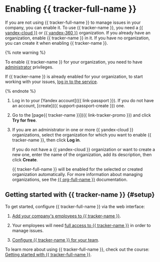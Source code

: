 # Enabling {{ tracker-full-name }}

If you are not using {{ tracker-full-name }} to manage issues in your company, you can enable it. To use {{ tracker-name }}, you need a [{{ yandex-cloud }}](../organization/) or [{{ yandex-360 }}](https://yandex.com/support/business/) organization. If you already have an organization, enable {{ tracker-name }} in it. If you have no organization, you can create it when enabling {{ tracker-name }}.

{% note warning %}

To enable {{ tracker-name }} for your organization, you need to have [administrator](role-model.md#admin) privileges.

If {{ tracker-name }} is already enabled for your organization, to start working with your issues, [log in to the service](user/login.md).

{% endnote %}

1. Log in to your [Yandex account]({{ link-passport }}). If you do not have an account, [create]({{ support-passport-create }}) one.

1. Go to the [page{{ tracker-name }}]({{ link-tracker-promo }}) and click **Try for free**.

1. If you are an administrator in one or more {{ yandex-cloud }} organizations, select the organization for which you want to enable {{ tracker-name }}, then click **Log in**.

   If you do not have a {{ yandex-cloud }} organization or want to create a new one, enter the name of the organization, add its description, then click **Create**.

   {{ tracker-full-name }} will be enabled for the selected or created organization automatically. For more information about managing organizations, see the [{{ org-full-name }}](../organization/) documentation.

## Getting started with {{ tracker-name }} {#setup}

To get started, configure {{ tracker-full-name }} via the web interface:

1. [Add your company's employees to {{ tracker-name }}](add-users.md).

1. Your employees will need [full access to {{ tracker-name }}](access.md) in order to manage issues.

1. [Configure {{ tracker-name }} for your team](quick-start.md).

To learn more about using {{ tracker-full-name }}, check out the course: [Getting started with {{ tracker-full-name }}](https://yandex.cloud/ru/training/tracker?utm_source=product&utm_medium=documentation).